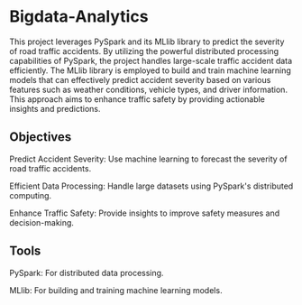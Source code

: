 # Bigdata-Analytics

This project leverages PySpark and its MLlib library to predict the severity of road traffic accidents. By utilizing the powerful distributed processing capabilities of PySpark, the project handles large-scale traffic accident data efficiently. The MLlib library is employed to build and train machine learning models that can effectively predict accident severity based on various features such as weather conditions, vehicle types, and driver information. This approach aims to enhance traffic safety by providing actionable insights and predictions.

## Objectives
Predict Accident Severity: Use machine learning to forecast the severity of road traffic accidents.

Efficient Data Processing: Handle large datasets using PySpark's distributed computing.

Enhance Traffic Safety: Provide insights to improve safety measures and decision-making.

## Tools
PySpark: For distributed data processing.

MLlib: For building and training machine learning models.
